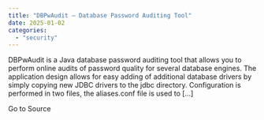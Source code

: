 ```yaml
---
title: "DBPwAudit – Database Password Auditing Tool"
date: 2025-01-02
categories: 
  - "security"
---
```


DBPwAudit is a Java database password auditing tool that allows you to perform online audits of password quality for several database engines. The application design allows for easy adding of additional database drivers by simply copying new JDBC drivers to the jdbc directory. Configuration is performed in two files, the aliases.conf file is used to \[…\]

Go to Source
